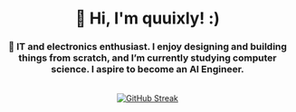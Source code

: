 <div id="toc" align="center">
  <ul align="center" style="list-style: none">
    <summary>
      <h1>
        👋 Hi, I'm quuixly! :)
      </h1>
    </summary>
  </ul>
</div>

 **<h3 align="center">🚀 IT and electronics enthusiast. I enjoy designing and building things from scratch, and I’m currently studying computer science. I aspire to become an AI Engineer.</h3>**

<br/>

<div align="center">
  <a href="https://git.io/streak-stats"><img src="https://github-readme-streak-stats-sepia-six-34.vercel.app?user=quuixly&theme=ambient-gradient&hide_border=true" alt="GitHub Streak" /></a>
</div>
